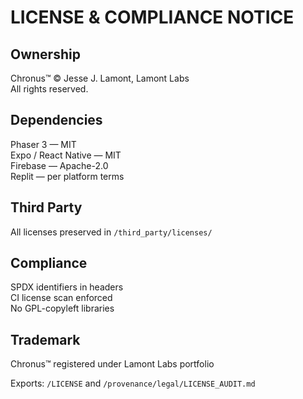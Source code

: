 # LICENSE & COMPLIANCE NOTICE

## Ownership
Chronus™ © Jesse J. Lamont, Lamont Labs  
All rights reserved.

## Dependencies
Phaser 3 — MIT  
Expo / React Native — MIT  
Firebase — Apache-2.0  
Replit — per platform terms

## Third Party
All licenses preserved in `/third_party/licenses/`

## Compliance
SPDX identifiers in headers  
CI license scan enforced  
No GPL-copyleft libraries

## Trademark
Chronus™ registered under Lamont Labs portfolio

Exports: `/LICENSE` and `/provenance/legal/LICENSE_AUDIT.md`
